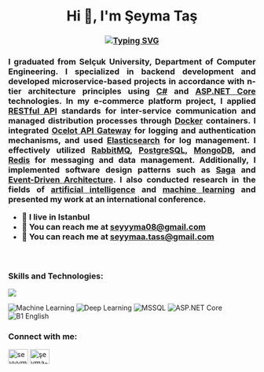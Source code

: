 <h1 align="center">Hi 👋, I'm Şeyma Taş</h1>
<h3 align="center">
<a href="https://git.io/typing-svg"><img src="https://readme-typing-svg.demolab.com?font=Poppins&weight=500&size=30&duration=3000&pause=1000&color=336791&random=false&width=435&lines=Backend+Developer;Computer+Engineering+Student" alt="Typing SVG" /></a>
</h3>

<h3 align="justify">
I graduated from Selçuk University, Department of Computer Engineering. I specialized in backend development and developed microservice-based projects in accordance with n-tier architecture principles using <u>C#</u> and <u>ASP.NET Core</u> technologies. In my e-commerce platform project, I applied <u>RESTful API</u> standards for inter-service communication and managed distribution processes through <u>Docker</u> containers. I integrated <u>Ocelot API Gateway</u> for logging and authentication mechanisms, and used <u>Elasticsearch</u> for log management. I effectively utilized <u>RabbitMQ</u>, <u>PostgreSQL</u>, <u>MongoDB</u>, and <u>Redis</u> for messaging and data management. Additionally, I implemented software design patterns such as <u>Saga</u> and <u>Event-Driven Architecture</u>. I also conducted research in the fields of <u>artificial intelligence</u> and <u>machine learning</u> and presented my work at an international conference.
</h


<img align="right" alt="Coding" width="400" src="https://raw.githubusercontent.com/TheDudeThatCode/TheDudeThatCode/master/Assets/Developer.gif">


<p align="left">
  <ul>
    <li>📍 I live in Istanbul</li>
    <li>📧 You can reach me at <a href="mailto:seyyyma08@gmail.com">seyyyma08@gmail.com</a></li>
    <li>📧 You can reach me at <a href="mailto:seyymaa.tass@gmail.com">seyymaa.tass@gmail.com</a></li>
  </ul>
</p>
<br>

<h3 align="left">Skills and Technologies:</h3>
<p align="left">
  <a href="https://skillicons.dev">
    <img src="https://skillicons.dev/icons?&theme=light&i=dotnet,cs,azure,py,mysql,postgres,docker,redis,rabbitmq,flutter,firebase,github,git,postman,visualstudio,vscode,oracle" />
  </a>
</p>

<p align="left">
<img src="https://img.shields.io/badge/-Machine%20Learning-102230?logo=google&logoColor=white" alt="Machine Learning" />
<img src="https://img.shields.io/badge/-Deep%20Learning-00599C?logo=numpy&logoColor=white" alt="Deep Learning" />
<img src="https://img.shields.io/badge/-MSSQL-CC2927?logo=microsoft-sql-server&logoColor=white" alt="MSSQL" />
<img src="https://img.shields.io/badge/-ASP.NET%20Core-5C2D91?logo=dotnet&logoColor=white" alt="ASP.NET Core" />
<img src="https://img.shields.io/badge/-B1%20English-0078D4?logo=translate&logoColor=white" alt="B1 English" />
</p>


<h3 align="left">Connect with me:</h3>
<p align="left">
<a href="mailto:seyyyma08@gmail.com" target="_blank"><img align="center" src="https://cdn.jsdelivr.net/npm/simple-icons@3.0.1/icons/gmail.svg" alt="seyyyma08@gmail.com" height="30" width="40" /></a>
<a href="https://www.linkedin.com/in/%C5%9Feyma-ta%C5%9F-642600272/" target="_blank"><img align="center" src="https://cdn.jsdelivr.net/npm/simple-icons@3.0.1/icons/linkedin.svg" alt="şeyma-taş" height="30" width="40" /></a>
</p>


